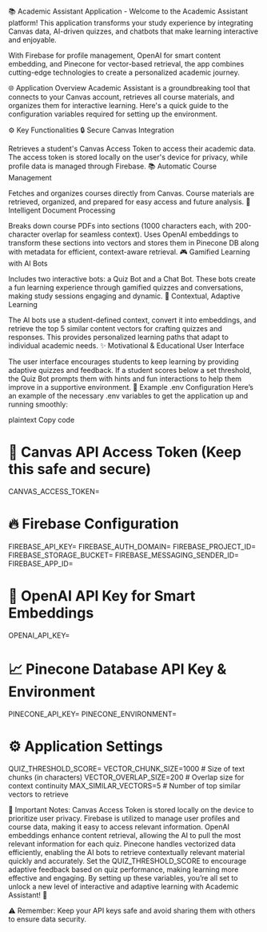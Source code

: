 📚 Academic Assistant Application - 
Welcome to the Academic Assistant platform! This application transforms your study experience by integrating Canvas data, AI-driven quizzes, and chatbots that make learning interactive and enjoyable.

With Firebase for profile management, OpenAI for smart content embedding, and Pinecone for vector-based retrieval, the app combines cutting-edge technologies to create a personalized academic journey.

🌐 Application Overview
Academic Assistant is a groundbreaking tool that connects to your Canvas account, retrieves all course materials, and organizes them for interactive learning. Here's a quick guide to the configuration variables required for setting up the environment.

⚙️ Key Functionalities
🔒 Secure Canvas Integration

Retrieves a student's Canvas Access Token to access their academic data.
The access token is stored locally on the user's device for privacy, while profile data is managed through Firebase.
📚 Automatic Course Management

Fetches and organizes courses directly from Canvas.
Course materials are retrieved, organized, and prepared for easy access and future analysis.
🧠 Intelligent Document Processing

Breaks down course PDFs into sections (1000 characters each, with 200-character overlap for seamless context).
Uses OpenAI embeddings to transform these sections into vectors and stores them in Pinecone DB along with metadata for efficient, context-aware retrieval.
🎮 Gamified Learning with AI Bots

Includes two interactive bots: a Quiz Bot and a Chat Bot.
These bots create a fun learning experience through gamified quizzes and conversations, making study sessions engaging and dynamic.
🎯 Contextual, Adaptive Learning

The AI bots use a student-defined context, convert it into embeddings, and retrieve the top 5 similar content vectors for crafting quizzes and responses.
This provides personalized learning paths that adapt to individual academic needs.
✨ Motivational & Educational User Interface

The user interface encourages students to keep learning by providing adaptive quizzes and feedback.
If a student scores below a set threshold, the Quiz Bot prompts them with hints and fun interactions to help them improve in a supportive environment.
🔑 Example .env Configuration
Here’s an example of the necessary .env variables to get the application up and running smoothly:

plaintext
Copy code
# 🔐 Canvas API Access Token (Keep this safe and secure)
CANVAS_ACCESS_TOKEN=<Your Canvas Access Token>

# 🔥 Firebase Configuration
FIREBASE_API_KEY=<Your Firebase API Key>
FIREBASE_AUTH_DOMAIN=<Your Firebase Auth Domain>
FIREBASE_PROJECT_ID=<Your Firebase Project ID>
FIREBASE_STORAGE_BUCKET=<Your Firebase Storage Bucket>
FIREBASE_MESSAGING_SENDER_ID=<Your Firebase Messaging Sender ID>
FIREBASE_APP_ID=<Your Firebase App ID>

# 🤖 OpenAI API Key for Smart Embeddings
OPENAI_API_KEY=<Your OpenAI API Key>

# 📈 Pinecone Database API Key & Environment
PINECONE_API_KEY=<Your Pinecone API Key>
PINECONE_ENVIRONMENT=<Your Pinecone Environment>

# ⚙️ Application Settings
QUIZ_THRESHOLD_SCORE=<Minimum Score to Pass the Quiz>
VECTOR_CHUNK_SIZE=1000  # Size of text chunks (in characters)
VECTOR_OVERLAP_SIZE=200  # Overlap size for context continuity
MAX_SIMILAR_VECTORS=5  # Number of top similar vectors to retrieve



📌 Important Notes:
Canvas Access Token is stored locally on the device to prioritize user privacy.
Firebase is utilized to manage user profiles and course data, making it easy to access relevant information.
OpenAI embeddings enhance content retrieval, allowing the AI to pull the most relevant information for each quiz.
Pinecone handles vectorized data efficiently, enabling the AI bots to retrieve contextually relevant material quickly and accurately.
Set the QUIZ_THRESHOLD_SCORE to encourage adaptive feedback based on quiz performance, making learning more effective and engaging.
By setting up these variables, you’re all set to unlock a new level of interactive and adaptive learning with Academic Assistant! 🎉

⚠️ Remember: Keep your API keys safe and avoid sharing them with others to ensure data security.

